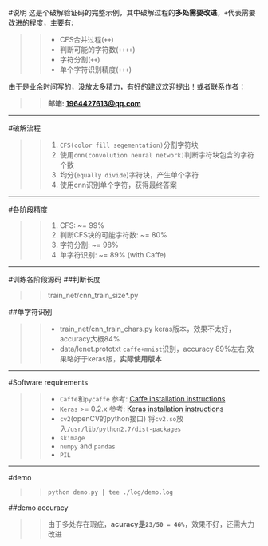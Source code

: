 #说明
这是个破解验证码的完整示例，其中破解过程的**多处需要改进**，`+`代表需要改进的程度，主要有:
>> - CFS合并过程(`++`)
>> - 判断可能的字符数(`++++`)
>> - 字符分割(`++`)
>> - 单个字符识别精度(`+++`)

由于是业余时间写的，没放太多精力，有好的建议欢迎提出！或者联系作者：
>> **邮箱: 1964427613@qq.com**

---
#破解流程
>> 1. `CFS(color fill segementation)`分割字符块
>> 2. 使用`cnn(convolution neural network)`判断字符块包含的字符个数
>> 3. 均分(`equally divide`)字符块，产生单个字符
>> 4. 使用cnn识别单个字符，获得最终答案

---


#各阶段精度
>> 1. CFS: ~= 99%
>> 2. 判断CFS块的可能字符数: ~= 80%
>> 3. 字符分割: ~= 98%
>> 4. 单字符识别: ~= 89% (with Caffe)

---
#训练各阶段源码
##判断长度
>> train_net/cnn_train_size*.py

##单字符识别
>> - train_net/cnn_train_chars.py
>> keras版本，效果不太好，accuracy大概84%
>> - data/lenet.prototxt
>> `caffe+mnist`识别，accuracy 89%左右,效果略好于keras版，**实际使用版本**

---

#Software requirements
>> - `Caffe`和`pycaffe`
>> 参考: [Caffe installation instructions](http://caffe.berkeleyvision.org/installation.html)
>> - `Keras` >= 0.2.x
>> 参考: [Keras installation instructions](http://keras.io/#installation)
>> - `cv2`(openCV的python接口)
>> 将`cv2.so`放入`/usr/lib/python2.7/dist-packages`
>> - `skimage`
>> - `numpy` and `pandas`
>> - `PIL`

---
#demo
>> ``` python
>> python demo.py | tee ./log/demo.log
>> ```

##demo accuracy
>> 由于多处存在瑕疵，**acuracy是`23/50 = 46%`**，效果不好，还需大力改进

